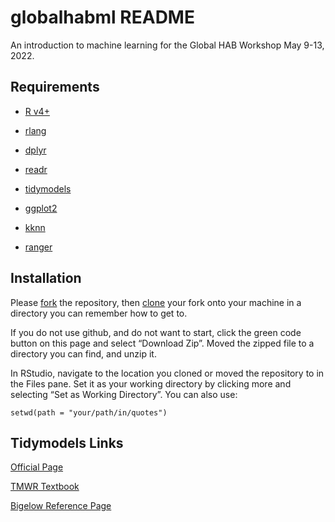globalhabml README
================

An introduction to machine learning for the Global HAB Workshop May
9-13, 2022.

## Requirements

-   [R v4+](https://www.r-project.org/)

-   [rlang](https://CRAN.R-project.org/package=rlang)

-   [dplyr](https://CRAN.R-project.org/package=dplyr)

-   [readr](https://CRAN.R-project.org/package=readr)

-   [tidymodels](https://CRAN.R-project.org/package=tidymodels)

-   [ggplot2](https://CRAN.R-project.org/package=ggplot2)

-   [kknn](https://CRAN.R-project.org/package=kknn)

-   [ranger](https://CRAN.R-project.org/package=ranger)

## Installation

Please
[fork](https://docs.github.com/en/get-started/quickstart/fork-a-repo)
the repository, then
[clone](https://docs.github.com/en/repositories/creating-and-managing-repositories/cloning-a-repository)
your fork onto your machine in a directory you can remember how to get
to.

If you do not use github, and do not want to start, click the green code
button on this page and select “Download Zip”. Moved the zipped file to
a directory you can find, and unzip it.

In RStudio, navigate to the location you cloned or moved the repository
to in the Files pane. Set it as your working directory by clicking more
and selecting “Set as Working Directory”. You can also use:

    setwd(path = "your/path/in/quotes")

## Tidymodels Links

[Official Page](https://www.tidymodels.org/)

[TMWR Textbook](https://www.tmwr.org/)

[Bigelow Reference Page](https://oj713.github.io/tidymodels/index.html)
